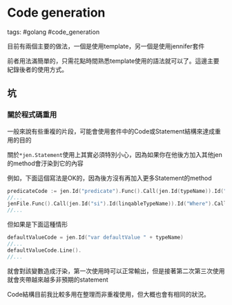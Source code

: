 # Code generation

tags: #golang #code_generation

目前有兩個主要的做法，一個是使用template，另一個是使用jennifer套件

前者用法滿簡單的，只需花點時間熟悉template使用的語法就可以了。這邊主要紀錄後者的使用方式。

## 坑

### 關於程式碼重用

一般來說有些重複的片段，可能會使用套件中的Code或Statement結構來達成重用的目的

關於`*jen.Statement`使用上其實必須特別小心，因為如果你在他後方加入其他jen的method會汙染到它的內容

例如，下面這個寫法是OK的，因為後方沒有再加入更多Statement的method

```go
predicateCode := jen.Id("predicate").Func().Call(jen.Id(typeName)).Id("bool")
//...
jenFile.Func().Call(jen.Id("si").Id(linqableTypeName)).Id("Where").Call(predicateCode).Id(linqableTypeName).
//...
```

但如果是下面這種情形

```go
defaultValueCode = jen.Id("var defaultValue " + typeName)
//...
defaultValueCode.Line().
//...
```

就會對該變數造成汙染，第一次使用時可以正常輸出，但是接著第二次第三次使用就會夾帶越來越多非預期的statement

Code結構目前我比較多用在整理而非重複使用，但大概也會有相同的狀況。
